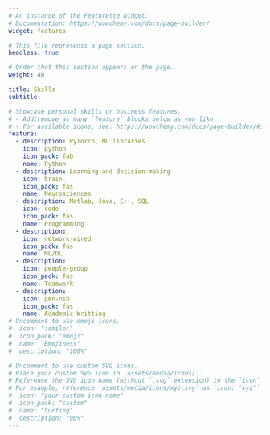 ```yaml
---
# An instance of the Featurette widget.
# Documentation: https://wowchemy.com/docs/page-builder/
widget: features

# This file represents a page section.
headless: true

# Order that this section appears on the page.
weight: 40

title: Skills
subtitle:

# Showcase personal skills or business features.
# - Add/remove as many `feature` blocks below as you like.
# - For available icons, see: https://wowchemy.com/docs/page-builder/#icons
feature:
  - description: PyTorch, ML libraries
    icon: python
    icon_pack: fab
    name: Python
  - description: Learning and decision-making
    icon: brain
    icon_pack: fas
    name: Neurosciences
  - description: Matlab, Java, C++, SQL
    icon: code
    icon_pack: fas
    name: Programming
  - description: 
    icon: network-wired
    icon_pack: fas
    name: ML/DL
  - description: 
    icon: people-group
    icon_pack: fas
    name: Teamwork
  - description: 
    icon: pen-nib
    icon_pack: fas
    name: Academic Writting
# Uncomment to use emoji icons.
#- icon: ":smile:"
#  icon_pack: "emoji"
#  name: "Emojiness"
#  description: "100%"

# Uncomment to use custom SVG icons.
# Place your custom SVG icon in `assets/media/icons/`.
# Reference the SVG icon name (without `.svg` extension) in the `icon` field.
# For example, reference `assets/media/icons/xyz.svg` as `icon: 'xyz'`
#- icon: "your-custom-icon-name"
#  icon_pack: "custom"
#  name: "Surfing"
#  description: "90%"
---
```


